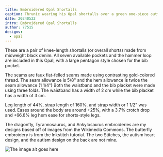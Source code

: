 ```yaml
---
title: Embroidered Opal Shortalls
caption: Thrunic wearing his Opal shortalls over a green one-piece outfit.
date: 20240522
intro: Embroidered Opal Shortalls
author: 77515
designs:
  - opal
---
```


These are a pair of knee-length shortalls (or overall shorts) made from midweight black denim. All seven available pockets and the hammer loop are included in this Opal, with a large pentagon style chosen for the bib pocket.

The seams are faux flat-felled seams made using contrasting gold-colored thread. The seam allowance is 5/8" and the hem allowance is twice the seam allowance (1 1/4") Both the waistband and the bib placket were made using three folds. The waistband has a width of 2 cm while the bib placket has a width of 3 cm.

Leg length of 44%, strap length of 160%, and strap width or 1 1/2" was used. Eases around the body are around +25%, with a 3.7% crotch drop and +66.8% leg hem ease for shorts-style legs.

The dragonfly, Tyrannosaurus, and Ankylosaurus embroideries are my designs based off of images from the Wikimedia Commons. The butterfly embroidery is from the Inkstitch tutorial. The two Stitches, the autism heart design, and the autism design on the back are not mine.

![The image alt goes here](https://imagedelivery.net/ouSuR9yY1bHt-fuAokSA5Q/showcase-embroidered-opal-shortalls-1/public "The image caption/title goes here")
